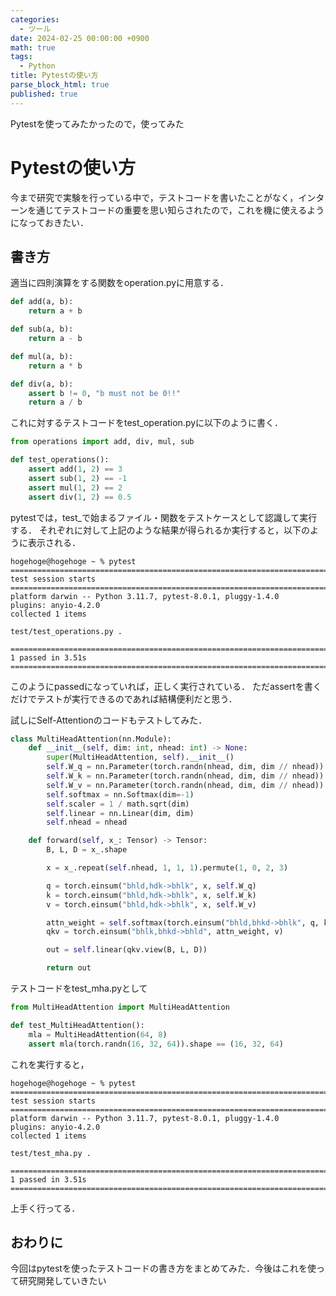 ```yaml
---
categories:
  - ツール
date: 2024-02-25 00:00:00 +0900
math: true
tags:
  - Python
title: Pytestの使い方
parse_block_html: true
published: true
---
```


Pytestを使ってみたかったので，使ってみた

# Pytestの使い方

今まで研究で実験を行っている中で，テストコードを書いたことがなく，インターンを通じてテストコードの重要を思い知らされたので，これを機に使えるようになっておきたい．

## 書き方
適当に四則演算をする関数をoperation.pyに用意する．
```python
def add(a, b):
    return a + b

def sub(a, b):
    return a - b

def mul(a, b):
    return a * b

def div(a, b):
    assert b != 0, "b must not be 0!!"
    return a / b
```
これに対するテストコードをtest_operation.pyに以下のように書く．
```python
from operations import add, div, mul, sub

def test_operations():
    assert add(1, 2) == 3
    assert sub(1, 2) == -1
    assert mul(1, 2) == 2
    assert div(1, 2) == 0.5
```
pytestでは，test_で始まるファイル・関数をテストケースとして認識して実行する．
それぞれに対して上記のような結果が得られるか実行すると，以下のように表示される．
```
hogehoge@hogehoge ~ % pytest
======================================================================================================================== test session starts ========================================================================================================================
platform darwin -- Python 3.11.7, pytest-8.0.1, pluggy-1.4.0
plugins: anyio-4.2.0
collected 1 items 

test/test_operations.py .

========================================================================================================================= 1 passed in 3.51s =========================================================================================================================
```
このようにpassedになっていれば，正しく実行されている．
ただassertを書くだけでテストが実行できるのであれば結構便利だと思う．

試しにSelf-Attentionのコードもテストしてみた．
```python
class MultiHeadAttention(nn.Module):
    def __init__(self, dim: int, nhead: int) -> None:
        super(MultiHeadAttention, self).__init__()
        self.W_q = nn.Parameter(torch.randn(nhead, dim, dim // nhead))
        self.W_k = nn.Parameter(torch.randn(nhead, dim, dim // nhead))
        self.W_v = nn.Parameter(torch.randn(nhead, dim, dim // nhead))
        self.softmax = nn.Softmax(dim=-1)
        self.scaler = 1 / math.sqrt(dim)
        self.linear = nn.Linear(dim, dim)
        self.nhead = nhead

    def forward(self, x_: Tensor) -> Tensor:
        B, L, D = x_.shape

        x = x_.repeat(self.nhead, 1, 1, 1).permute(1, 0, 2, 3)

        q = torch.einsum("bhld,hdk->bhlk", x, self.W_q)
        k = torch.einsum("bhld,hdk->bhlk", x, self.W_k)
        v = torch.einsum("bhld,hdk->bhlk", x, self.W_v)

        attn_weight = self.softmax(torch.einsum("bhld,bhkd->bhlk", q, k) * self.scaler)
        qkv = torch.einsum("bhlk,bhkd->bhld", attn_weight, v)

        out = self.linear(qkv.view(B, L, D))

        return out
```
テストコードをtest_mha.pyとして
```python
from MultiHeadAttention import MultiHeadAttention

def test_MultiHeadAttention():
    mla = MultiHeadAttention(64, 8)
    assert mla(torch.randn(16, 32, 64)).shape == (16, 32, 64)
```
これを実行すると，
```
hogehoge@hogehoge ~ % pytest
======================================================================================================================== test session starts ========================================================================================================================
platform darwin -- Python 3.11.7, pytest-8.0.1, pluggy-1.4.0
plugins: anyio-4.2.0
collected 1 items 

test/test_mha.py .

========================================================================================================================= 1 passed in 3.51s =========================================================================================================================
```
上手く行ってる．

## おわりに
今回はpytestを使ったテストコードの書き方をまとめてみた．今後はこれを使って研究開発していきたい